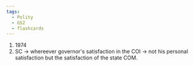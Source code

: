 ```yaml
---
tags:
  - Polity
  - GS2
  - flashcards
---
```

1. 1974
2. SC -> whereever governor's satisfaction in the COI -> not his personal satisfaction but the satisfaction of the state COM.
